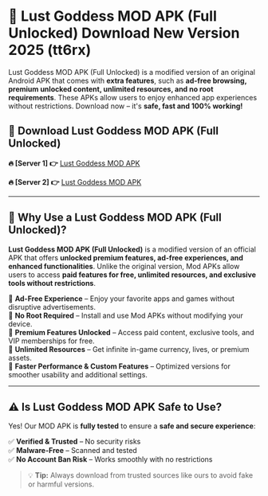 # 📲 Lust Goddess MOD APK (Full Unlocked) Download New Version 2025 (tt6rx)

Lust Goddess MOD APK (Full Unlocked) is a modified version of an original Android APK that comes with **extra features**, such as **ad-free browsing, premium unlocked content, unlimited resources, and no root requirements**. These APKs allow users to enjoy enhanced app experiences without restrictions. Download now – it's **safe, fast and 100% working!**

## **📲 Download Lust Goddess MOD APK (Full Unlocked)**

 **🔥 [Server 1] 👉** [Lust Goddess MOD APK](https://hapymods.com?title=Lust+Goddess+MOD+APK&ref=Ax1)

 **🔥 [Server 2] 👉** [Lust Goddess MOD APK](https://hapymods.com?title=Lust+Goddess+MOD+APK&ref=Ax1)

---

## **📌 Why Use a Lust Goddess MOD APK (Full Unlocked)?**

**Lust Goddess MOD APK (Full Unlocked)** is a modified version of an official APK that offers **unlocked premium features, ad-free experiences, and enhanced functionalities**. Unlike the original version, Mod APKs allow users to access **paid features for free, unlimited resources, and exclusive tools without restrictions**.

🔹 **Ad-Free Experience** – Enjoy your favorite apps and games without disruptive advertisements.  
🔹 **No Root Required** – Install and use Mod APKs without modifying your device.  
🔹 **Premium Features Unlocked** – Access paid content, exclusive tools, and VIP memberships for free.  
🔹 **Unlimited Resources** – Get infinite in-game currency, lives, or premium assets.  
🔹 **Faster Performance & Custom Features** – Optimized versions for smoother usability and additional settings.  

---

## **⚠️ Is Lust Goddess MOD APK Safe to Use?**

Yes! Our MOD APK is **fully tested** to ensure a **safe and secure experience**:

✅ **Verified & Trusted** – No security risks  
✅ **Malware-Free** – Scanned and tested  
✅ **No Account Ban Risk** – Works smoothly with no restrictions  

> 💡 **Tip:** Always download from trusted sources like ours to avoid fake or harmful versions.